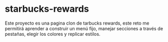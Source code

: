 # starbucks-rewards
Este proyecto es una pagina clon de tarbucks rewards, este reto me permitirá aprender a construir un menú fijo, manejar secciones a través de pestañas, elegir los colores y replicar estilos.
